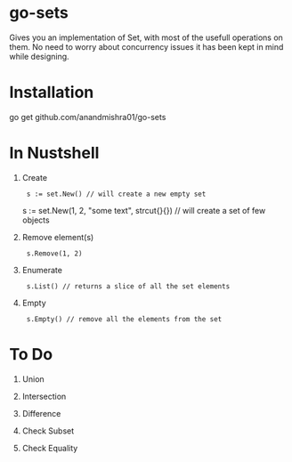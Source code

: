 # go-sets

Gives you an implementation of Set, with most of the usefull operations on them. No need to worry about concurrency issues it has been kept in mind while designing.

# Installation

go get github.com/anandmishra01/go-sets

# In Nustshell

1. Create

        s := set.New() // will create a new empty set
	s := set.New(1, 2, "some text", strcut{}{}) // will create a set of few objects

2. Remove element(s)

        s.Remove(1, 2)

3. Enumerate

        s.List() // returns a slice of all the set elements

4. Empty

        s.Empty() // remove all the elements from the set

# To Do

1. Union

2. Intersection

3. Difference

4. Check Subset

5. Check Equality
